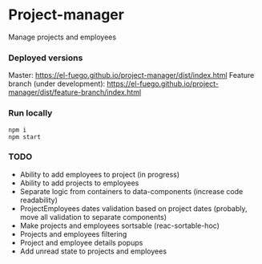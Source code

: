 # Project-manager
Manage projects and employees

### Deployed versions
Master: https://el-fuego.github.io/project-manager/dist/index.html
Feature branch (under development): https://el-fuego.github.io/project-manager/dist/feature-branch/index.html

### Run locally

```
npm i
npm start
```

### TODO
* Ability to add employees to project (in progress)
* Ability to add projects to employees
* Separate logic from containers to data-components (increase code readability)
* ProjectEmployees dates validation based on project dates (probably, move all validation to separate components)
* Make projects and employees sortsable (reac-sortable-hoc)
* Projects and employees filtering
* Project and employee details popups
* Add unread state to projects and employees
